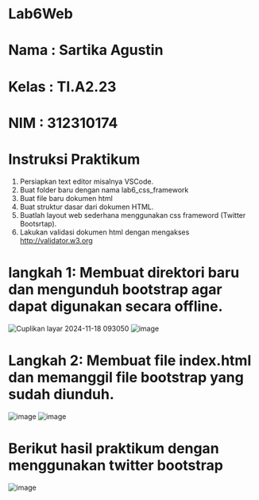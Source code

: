 # Lab6Web
# Nama    : Sartika Agustin
# Kelas   : TI.A2.23
# NIM     : 312310174
# Instruksi Praktikum
1. Persiapkan text editor misalnya VSCode.
2. Buat folder baru dengan nama lab6_css_framework
3. Buat file baru dokumen html
4. Buat struktur dasar dari dokumen HTML.
5. Buatlah layout web sederhana menggunakan css frameword (Twitter Bootsrtap).
6. Lakukan validasi dokumen html dengan mengakses http://validator.w3.org
# langkah 1: Membuat direktori baru dan mengunduh bootstrap agar dapat digunakan secara offline.
![Cuplikan layar 2024-11-18 093050](https://github.com/user-attachments/assets/8db5e330-b125-4b10-918d-a1872cc45332)
![image](https://github.com/user-attachments/assets/05a855db-bdee-41de-b867-0c4eba348ddf)
# Langkah 2: Membuat file index.html dan memanggil file bootstrap yang sudah diunduh.
![image](https://github.com/user-attachments/assets/d35ef252-e72f-4750-b4ca-104e119201e6)
![image](https://github.com/user-attachments/assets/8aef4fce-d2b1-43b6-a3b2-eb7597736a61)
# Berikut hasil praktikum dengan menggunakan twitter bootstrap
![image](https://github.com/user-attachments/assets/ccf9a93b-d258-4557-a72c-47418d7f93cf)

